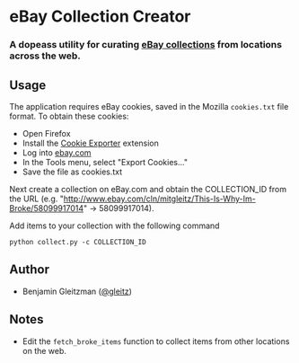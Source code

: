 # eBay Collection Creator

### A dopeass utility for curating [eBay collections](http://www.ebay.com/cln) from locations across the web.

Usage
-----

The application requires eBay cookies, saved in the Mozilla `cookies.txt` file format. To obtain these cookies:

- Open Firefox
- Install the [Cookie Exporter](https://addons.mozilla.org/en-US/firefox/addon/cookie-exporter/) extension
- Log into [ebay.com](https://signin.ebay.com/ws/eBayISAPI.dll?SignIn)
- In the Tools menu, select "Export Cookies..."
- Save the file as cookies.txt

Next create a collection on eBay.com and obtain the COLLECTION_ID from the URL (e.g. "http://www.ebay.com/cln/mitgleitz/This-Is-Why-Im-Broke/58099917014" -> 58099917014).

Add items to your collection with the following command

    python collect.py -c COLLECTION_ID

Author
------

-  Benjamin Gleitzman ([@gleitz](http://github.com/gleitz))


Notes
-----

-  Edit the `fetch_broke_items` function to collect items from other locations on the web.
